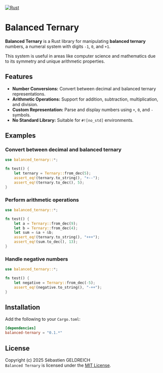 [![Rust](https://github.com/Trehinos/balanced-ternary/actions/workflows/rust.yml/badge.svg)](https://github.com/Trehinos/balanced-ternary/actions/workflows/rust.yml)

# Balanced Ternary

**Balanced Ternary** is a Rust library for manipulating **balanced ternary** numbers, a numeral system with digits `-1`,
`0`, and `+1`. 

This system is useful in areas like computer science and mathematics due to its symmetry and unique arithmetic properties.

## Features

- **Number Conversions:** Convert between decimal and balanced ternary representations.
- **Arithmetic Operations:** Support for addition, subtraction, multiplication, and division.
- **Custom Representation:** Parse and display numbers using `+`, `0`, and `-` symbols.
- **No Standard Library:** Suitable for `#![no_std]` environments.

## Examples

### Convert between decimal and balanced ternary

```rust
use balanced_ternary::*;

fn test() {
    let ternary = Ternary::from_dec(5);
    assert_eq!(ternary.to_string(), "+--");
    assert_eq!(ternary.to_dec(), 5);
}
```

### Perform arithmetic operations

```rust
use balanced_ternary::*;

fn test() {
    let a = Ternary::from_dec(9);
    let b = Ternary::from_dec(4);
    let sum = &a + &b;
    assert_eq!(ternary.to_string(), "+++");
    assert_eq!(sum.to_dec(), 13);
}
```

### Handle negative numbers

```rust
use balanced_ternary::*;

fn test() {
    let negative = Ternary::from_dec(-5);
    assert_eq!(negative.to_string(), "-++");
}
```

## Installation
Add the following to your `Cargo.toml`:

```toml
[dependencies]
balanced-ternary = "0.1.*"
```

## License
Copyright (c) 2025 Sébastien GELDREICH  
`Balanced Ternary` is licensed under the [MIT License](LICENSE).
